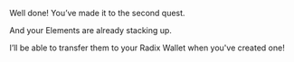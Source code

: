 Well done! You’ve made it to the second quest.

And your Elements are already stacking up.

I’ll be able to transfer them to your Radix Wallet when you've created one!
